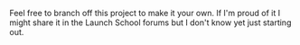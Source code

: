 Feel free to branch off this project to make it your own. If I'm proud of it I might share it in the Launch School forums but I don't know yet just starting out.
